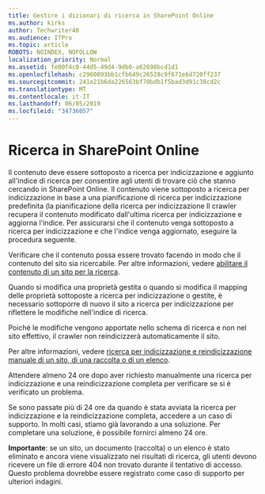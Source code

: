 ```yaml
---
title: Gestire i dizionari di ricerca in SharePoint Online
ms.author: kirks
author: Techwriter40
ms.audience: ITPro
ms.topic: article
ROBOTS: NOINDEX, NOFOLLOW
localization_priority: Normal
ms.assetid: fe00f4c0-44d5-49d4-9db0-a62698bcd1d1
ms.openlocfilehash: c2960093bb1cfb649c26528c9f671e6d720ff237
ms.sourcegitcommit: 241e21b6da226563bf70bdb1f5bad3d91c38cd2c
ms.translationtype: MT
ms.contentlocale: it-IT
ms.lasthandoff: 06/05/2019
ms.locfileid: "34736057"
---
```

# <a name="search-in-sharepoint-online"></a>Ricerca in SharePoint Online

Il contenuto deve essere sottoposto a ricerca per indicizzazione e aggiunto all'indice di ricerca per consentire agli utenti di trovare ciò che stanno cercando in SharePoint Online. Il contenuto viene sottoposto a ricerca per indicizzazione in base a una pianificazione di ricerca per indicizzazione predefinita (la pianificazione della ricerca per indicizzazione Il crawler recupera il contenuto modificato dall'ultima ricerca per indicizzazione e aggiorna l'indice. Per assicurarsi che il contenuto venga sottoposto a ricerca per indicizzazione e che l'indice venga aggiornato, eseguire la procedura seguente.

Verificare che il contenuto possa essere trovato facendo in modo che il contenuto del sito sia ricercabile. Per altre informazioni, vedere [abilitare il contenuto di un sito per la ricerca](https://docs.microsoft.com/en-us/sharepoint/make-site-content-searchable).

Quando si modifica una proprietà gestita o quando si modifica il mapping delle proprietà sottoposte a ricerca per indicizzazione o gestite, è necessario sottoporre di nuovo il sito a ricerca per indicizzazione per riflettere le modifiche nell'indice di ricerca. 

Poiché le modifiche vengono apportate nello schema di ricerca e non nel sito effettivo, il crawler non reindicizzerà automaticamente il sito. 

Per altre informazioni, vedere [ricerca per indicizzazione e reindicizzazione manuale di un sito, di una raccolta o di un elenco](https://docs.microsoft.com/en-us/sharepoint/crawl-site-conten).

 Attendere almeno 24 ore dopo aver richiesto manualmente una ricerca per indicizzazione e una reindicizzazione completa per verificare se si è verificato un problema. 

Se sono passate più di 24 ore da quando è stata avviata la ricerca per indicizzazione e la reindicizzazione completa, accedere a un caso di supporto. In molti casi, stiamo già lavorando a una soluzione. Per completare una soluzione, è possibile fornirci almeno 24 ore.

**Importante**: se un sito, un documento (raccolta) o un elenco è stato eliminato e ancora viene visualizzato nei risultati di ricerca, gli utenti devono ricevere un file di errore 404 non trovato durante il tentativo di accesso. Questo problema dovrebbe essere registrato come caso di supporto per ulteriori indagini. 



